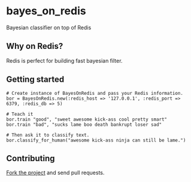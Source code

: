 # bayes_on_redis

Bayesian classifier on top of Redis

## Why on Redis?

Redis is perfect for building fast bayesian filter.

## Getting started

    # Create instance of BayesOnRedis and pass your Redis information.
    bor = BayesOnRedis.new(:redis_host => '127.0.0.1', :redis_port => 6379, :redis_db => 5)

    # Teach it
    bor.train "good", "sweet awesome kick-ass cool pretty smart"
    bor.train "bad", "sucks lame boo death bankrupt loser sad"

    # Then ask it to classify text.
    bor.classify_for_human("awesome kick-ass ninja can still be lame.")

## Contributing

[Fork the project](http://github.com/didip/bayes_on_redis) and send pull requests.
